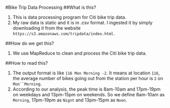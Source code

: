 #Bike Trip Data Processing
##What is this?
1. This is data processing program for Citi bike trip data.
2. My raw data is static and it is in .csv format. I ingested it by simply downloading it from the website `https://s3.amazonaws.com/tripdata/index.html`.

##How do we get this?
1. We use MapReduce to clean and process the Citi bike trip data.

##How to read this?
1. The output format is like `116 Mon Morning -2`. It means at location `116`, the average number of bikes going out from the station per hour is `2` on `Mon``Morning`.
2. According to our analysis, the peak time is 8am-10am and 17pm-19pm on weekdays and 13pm-15pm on weekends. So we define 8am-10am as `Morning`, 17pm-19pm as `Nignt` and 13pm-15pm as `Noon`.
